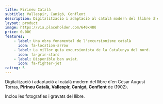 ```yaml
---
title: Pirineu Català
subtitle: Vallespir, Canigó, Conflent
description: Digitalització i adaptació al català modern del llibre d'en Cèsar August Torras. Conté les imatges del llibre original. 
layout: product
image: https://via.placeholder.com/640x480
price: 0.00€
features:
    - label: Una obra fonamental de l'excursionisme català
      icon: fa-location-arrow
    - label: La millor guia excursionista de la Catalunya del nord.
      icon: fa-grin-stars
    - label: Disponible ben aviat.
      icon: fa-fighter-jet
rating: 5
---
```


Digitalització i adaptació al català modern del llibre d'en Cèsar August Torras, **Pirineu Català, Vallespir, Canigó, Conflent** de (1902).

Inclou les fotografies i gravats del llibre. 


